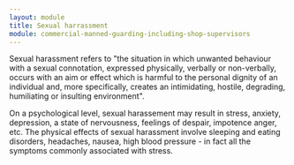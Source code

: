 ```yaml
---
layout: module
title: Sexual harrassment
module: commercial-manned-guarding-including-shop-supervisors
---
```

Sexual harassment refers to "the situation in which unwanted behaviour with a
sexual connotation, expressed physically, verbally or non-verbally, occurs
with an aim or effect which is harmful to the personal dignity of an
individual and, more specifically, creates an intimidating, hostile,
degrading, humiliating or insulting environment".

On a psychological level, sexual harassement may result in stress, anxiety,
depression, a state of nervousness, feelings of despair, impotence anger, etc.
The physical effects of sexual harassment involve sleeping and eating
disorders, headaches, nausea, high blood pressure - in fact all the symptoms
commonly associated with stress.


